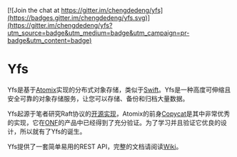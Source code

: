 
[![Join the chat at https://gitter.im/chengdedeng/yfs](https://badges.gitter.im/chengdedeng/yfs.svg)](https://gitter.im/chengdedeng/yfs?utm_source=badge&utm_medium=badge&utm_campaign=pr-badge&utm_content=badge)

# Yfs
Yfs是基于[Atomix](https://github.com/atomix/atomix)实现的分布式对象存储，类似于[Swift](https://github.com/openstack/swift)。Yfs是一种高度可伸缩且安全可靠的对象存储服务，让您可以存储、备份和归档大量数据。

Yfs起源于笔者研究Raft协议的[开源实现](https://raft.github.io/)，Atomix的前身[Copycat](https://github.com/atomix/copycat)是其中非常优秀的实现，它在[ONF](https://en.wikipedia.org/wiki/Open_Networking_Foundation)的产品中已经得到了充分验证。为了学习并且验证它优良的设计，所以就有了Yfs的诞生。

Yfs提供了一套简单易用的REST API，完整的文档请阅读[Wiki](https://github.com/chengdedeng/yfs/wiki)。
